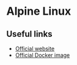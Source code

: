# Alpine Linux

## Useful links

- [Official website](https://www.alpinelinux.org/)
- [Official Docker image](https://hub.docker.com/_/alpine/)

